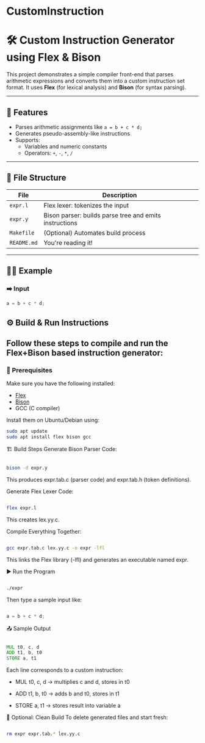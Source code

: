# CustomInstruction
# 🛠️ Custom Instruction Generator using Flex & Bison

This project demonstrates a simple compiler front-end that parses arithmetic expressions and converts them into a custom instruction set format. It uses **Flex** (for lexical analysis) and **Bison** (for syntax parsing).

---

## 📌 Features

- Parses arithmetic assignments like `a = b + c * d;`
- Generates pseudo-assembly-like instructions
- Supports:
  - Variables and numeric constants
  - Operators: `+`, `-`, `*`, `/`

---

## 📁 File Structure

| File        | Description                                 |
|-------------|---------------------------------------------|
| `expr.l`    | Flex lexer: tokenizes the input             |
| `expr.y`    | Bison parser: builds parse tree and emits instructions |
| `Makefile`  | (Optional) Automates build process          |
| `README.md` | You're reading it!                          |

---

## 🧑‍💻 Example

### ➡️ Input
```c
a = b + c * d;
```

## ⚙️ Build & Run Instructions

Follow these steps to compile and run the Flex+Bison based instruction generator:
---

### 🧰 Prerequisites

Make sure you have the following installed:

- [Flex](https://github.com/westes/flex)
- [Bison](https://www.gnu.org/software/bison/)
- GCC (C compiler)

Install them on Ubuntu/Debian using:

```bash
sudo apt update
sudo apt install flex bison gcc
```

🏗️ Build Steps
Generate Bison Parser Code:

```bash

bison -d expr.y
```
This produces expr.tab.c (parser code) and expr.tab.h (token definitions).

Generate Flex Lexer Code:

```bash

flex expr.l
```
This creates lex.yy.c.

Compile Everything Together:

```bash

gcc expr.tab.c lex.yy.c -o expr -lfl
```
This links the Flex library (-lfl) and generates an executable named expr.

▶️ Run the Program
```bash

./expr
```
Then type a sample input like:

```c

a = b + c * d;
```
📤 Sample Output
```asm

MUL t0, c, d
ADD t1, b, t0
STORE a, t1
```
Each line corresponds to a custom instruction:

- MUL t0, c, d → multiplies c and d, stores in t0

- ADD t1, b, t0 → adds b and t0, stores in t1

- STORE a, t1 → stores result into variable a

🔁 Optional: Clean Build
To delete generated files and start fresh:

```bash

rm expr expr.tab.* lex.yy.c
```
